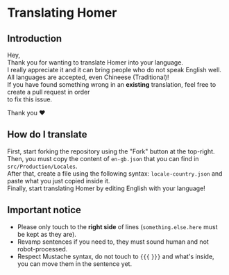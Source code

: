 # Translating Homer

## Introduction
Hey,  
Thank you for wanting to translate Homer into your language.  
I really appreciate it and it can bring people who do not speak English well.  
All languages are accepted, even Chineese (Traditional)!  
If you have found something wrong in an **existing** translation, feel free to create a pull request in order  
to fix this issue.  
  
Thank you :heart:

## How do I translate
First, start forking the repository using the "Fork" button at the top-right.  
Then, you must copy the content of `en-gb.json` that you can find in `src/Production/Locales`.  
After that, create a file using the following syntax: `locale-country.json` and paste what you just copied inside it.  
Finally, start translating Homer by editing English with your language!

## Important notice
- Please only touch to the **right side** of lines (`something.else.here` must be kept as they are).  
- Revamp sentences if you need to, they must sound human and not robot-processed.  
- Respect Mustache syntax, do not touch to `{{{` `}}}` and what's inside, you can move them in the sentence yet.